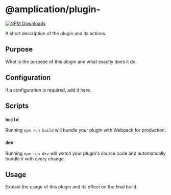 # @amplication/plugin-<name>

[![NPM Downloads](https://img.shields.io/npm/dt/@amplication/plugin-<name>)](https://www.npmjs.com/package/@amplication/plugin-<name>)

A short description of the plugin and its actions.

## Purpose

What is the purpose of this plugin and what exactly does it do.

## Configuration

If a configuration is required, add it here.

## Scripts

### `build`

Running `npm run build` will bundle your plugin with Webpack for production.

### `dev`

Running `npm run dev` will watch your plugin's source code and automatically bundle it with every change.

## Usage

Explain the usage of this plugin and its effect on the final build.

